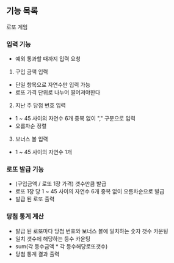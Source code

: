 ## 기능 목록
로또 게임 

### 입력 기능
- 예외 통과할 때까지 입력 요청

1. 구입 금액 입력
- 단일 항목으로 자연수만 입력 가능
- 로또 가격 단위로 나누어 떨어져야한다

2. 지난 주 당첨 번호 입력 
- 1 ~ 45 사이의 자연수 6개 중복 없이 "," 구분으로 입력 
- 오름차순 정렬

3. 보너스 볼 입력
- 1 ~ 45 사이의 자연수 1개

### 로또 발급 기능
- (구입금액 / 로또 1장 가격) 갯수만큼 발급
- 로또 1장 당 1 ~ 45 사이의 자연수 6개 중복 없이 오름차순으로 발급
- 발급 된 로또 출력

### 당첨 통계 계산
- 발급 된 로또마다 당첨 번호와 보너스 볼에 일치하는 숫자 갯수 카운팅
- 일치 갯수에 해당하는 등수 카운팅
- sum(각 등수금액 * 각 등수해당로또갯수)
- 당첨 통계 결과 출력
